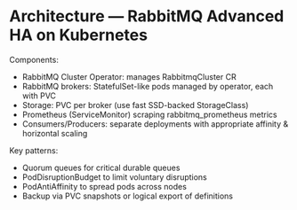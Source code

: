 # Architecture — RabbitMQ Advanced HA on Kubernetes

Components:
- RabbitMQ Cluster Operator: manages RabbitmqCluster CR
- RabbitMQ brokers: StatefulSet-like pods managed by operator, each with PVC
- Storage: PVC per broker (use fast SSD-backed StorageClass)
- Prometheus (ServiceMonitor) scraping rabbitmq_prometheus metrics
- Consumers/Producers: separate deployments with appropriate affinity & horizontal scaling

Key patterns:
- Quorum queues for critical durable queues
- PodDisruptionBudget to limit voluntary disruptions
- PodAntiAffinity to spread pods across nodes
- Backup via PVC snapshots or logical export of definitions
